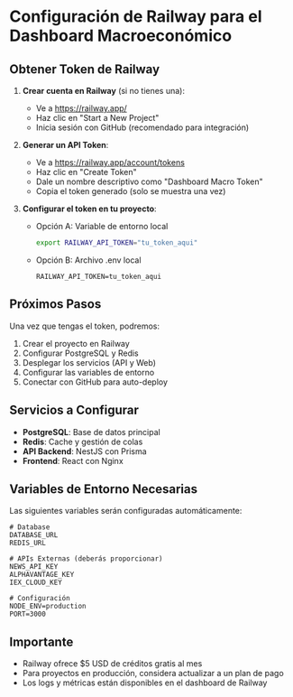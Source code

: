 # Configuración de Railway para el Dashboard Macroeconómico

## Obtener Token de Railway

1. **Crear cuenta en Railway** (si no tienes una):
   - Ve a https://railway.app/
   - Haz clic en "Start a New Project"
   - Inicia sesión con GitHub (recomendado para integración)

2. **Generar un API Token**:
   - Ve a https://railway.app/account/tokens
   - Haz clic en "Create Token"
   - Dale un nombre descriptivo como "Dashboard Macro Token"
   - Copia el token generado (solo se muestra una vez)

3. **Configurar el token en tu proyecto**:
   - Opción A: Variable de entorno local
     ```bash
     export RAILWAY_API_TOKEN="tu_token_aqui"
     ```
   
   - Opción B: Archivo .env local
     ```
     RAILWAY_API_TOKEN=tu_token_aqui
     ```

## Próximos Pasos

Una vez que tengas el token, podremos:

1. Crear el proyecto en Railway
2. Configurar PostgreSQL y Redis
3. Desplegar los servicios (API y Web)
4. Configurar las variables de entorno
5. Conectar con GitHub para auto-deploy

## Servicios a Configurar

- **PostgreSQL**: Base de datos principal
- **Redis**: Cache y gestión de colas
- **API Backend**: NestJS con Prisma
- **Frontend**: React con Nginx

## Variables de Entorno Necesarias

Las siguientes variables serán configuradas automáticamente:

```
# Database
DATABASE_URL
REDIS_URL

# APIs Externas (deberás proporcionar)
NEWS_API_KEY
ALPHAVANTAGE_KEY
IEX_CLOUD_KEY

# Configuración
NODE_ENV=production
PORT=3000
```

## Importante

- Railway ofrece $5 USD de créditos gratis al mes
- Para proyectos en producción, considera actualizar a un plan de pago
- Los logs y métricas están disponibles en el dashboard de Railway